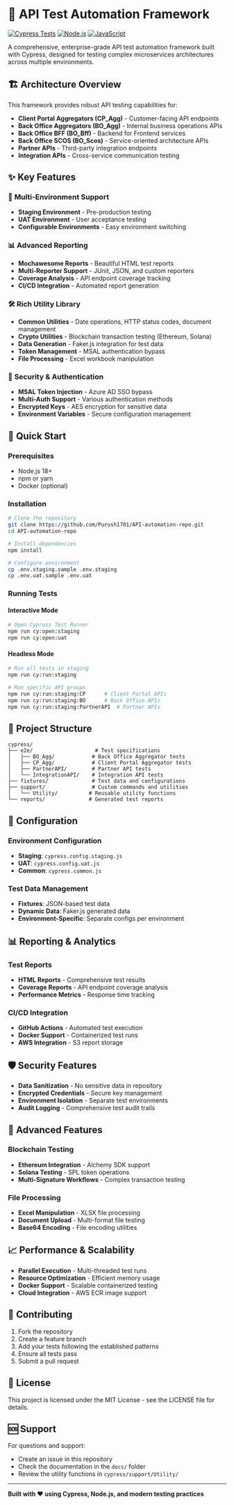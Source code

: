 # 🚀 API Test Automation Framework

[![Cypress Tests](https://img.shields.io/badge/tests-cypress-17202C.svg)](https://www.cypress.io/)
[![Node.js](https://img.shields.io/badge/node-%3E%3D18.0.0-brightgreen.svg)](https://nodejs.org/)
[![JavaScript](https://img.shields.io/badge/javascript-ES6%2B-yellow.svg)](https://www.javascript.com/)

A comprehensive, enterprise-grade API test automation framework built with Cypress, designed for testing complex microservices architectures across multiple environments.

## 🏗️ Architecture Overview

This framework provides robust API testing capabilities for:
- **Client Portal Aggregators (CP_Agg)** - Customer-facing API endpoints
- **Back Office Aggregators (BO_Agg)** - Internal business operations APIs
- **Back Office BFF (BO_Bff)** - Backend for Frontend services
- **Back Office SCOS (BO_Scos)** - Service-oriented architecture APIs
- **Partner APIs** - Third-party integration endpoints
- **Integration APIs** - Cross-service communication testing

## ✨ Key Features

### 🔧 **Multi-Environment Support**
- **Staging Environment** - Pre-production testing
- **UAT Environment** - User acceptance testing
- **Configurable Environments** - Easy environment switching

### 📊 **Advanced Reporting**
- **Mochawesome Reports** - Beautiful HTML test reports
- **Multi-Reporter Support** - JUnit, JSON, and custom reporters
- **Coverage Analysis** - API endpoint coverage tracking
- **CI/CD Integration** - Automated report generation

### 🛠️ **Rich Utility Library**
- **Common Utilities** - Date operations, HTTP status codes, document management
- **Crypto Utilities** - Blockchain transaction testing (Ethereum, Solana)
- **Data Generation** - Faker.js integration for test data
- **Token Management** - MSAL authentication bypass
- **File Processing** - Excel workbook manipulation

### 🔐 **Security & Authentication**
- **MSAL Token Injection** - Azure AD SSO bypass
- **Multi-Auth Support** - Various authentication methods
- **Encrypted Keys** - AES encryption for sensitive data
- **Environment Variables** - Secure configuration management

## 🚀 Quick Start

### Prerequisites
- Node.js 18+
- npm or yarn
- Docker (optional)

### Installation
```bash
# Clone the repository
git clone https://github.com/Purush1701/API-automation-repo.git
cd API-automation-repo

# Install dependencies
npm install

# Configure environment
cp .env.staging.sample .env.staging
cp .env.uat.sample .env.uat
```

### Running Tests

#### Interactive Mode
```bash
# Open Cypress Test Runner
npm run cy:open:staging
npm run cy:open:uat
```

#### Headless Mode
```bash
# Run all tests in staging
npm run cy:run:staging

# Run specific API groups
npm run cy:run:staging:CP      # Client Portal APIs
npm run cy:run:staging:BO      # Back Office APIs
npm run cy:run:staging:PartnerAPI  # Partner APIs
```

## 📁 Project Structure

```
cypress/
├── e2e/                    # Test specifications
│   ├── BO_Agg/            # Back Office Aggregator tests
│   ├── CP_Agg/            # Client Portal Aggregator tests
│   ├── PartnerAPI/        # Partner API tests
│   └── IntegrationAPI/    # Integration API tests
├── fixtures/              # Test data and configurations
├── support/               # Custom commands and utilities
│   └── Utility/          # Reusable utility functions
└── reports/              # Generated test reports
```

## 🔧 Configuration

### Environment Configuration
- **Staging**: `cypress.config.staging.js`
- **UAT**: `cypress.config.uat.js`
- **Common**: `cypress.common.js`

### Test Data Management
- **Fixtures**: JSON-based test data
- **Dynamic Data**: Faker.js generated data
- **Environment-Specific**: Separate configs per environment

## 📊 Reporting & Analytics

### Test Reports
- **HTML Reports** - Comprehensive test results
- **Coverage Reports** - API endpoint coverage analysis
- **Performance Metrics** - Response time tracking

### CI/CD Integration
- **GitHub Actions** - Automated test execution
- **Docker Support** - Containerized test runs
- **AWS Integration** - S3 report storage

## 🛡️ Security Features

- **Data Sanitization** - No sensitive data in repository
- **Encrypted Credentials** - Secure key management
- **Environment Isolation** - Separate test environments
- **Audit Logging** - Comprehensive test audit trails

## 🚀 Advanced Features

### Blockchain Testing
- **Ethereum Integration** - Alchemy SDK support
- **Solana Testing** - SPL token operations
- **Multi-Signature Workflows** - Complex transaction testing

### File Processing
- **Excel Manipulation** - XLSX file processing
- **Document Upload** - Multi-format file testing
- **Base64 Encoding** - File encoding utilities

## 📈 Performance & Scalability

- **Parallel Execution** - Multi-threaded test runs
- **Resource Optimization** - Efficient memory usage
- **Docker Support** - Scalable containerized testing
- **Cloud Integration** - AWS ECR image support

## 🤝 Contributing

1. Fork the repository
2. Create a feature branch
3. Add your tests following the established patterns
4. Ensure all tests pass
5. Submit a pull request

## 📄 License

This project is licensed under the MIT License - see the LICENSE file for details.

## 🆘 Support

For questions and support:
- Create an issue in this repository
- Check the documentation in the `docs/` folder
- Review the utility functions in `cypress/support/Utility/`

---

**Built with ❤️ using Cypress, Node.js, and modern testing practices**
